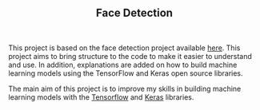 <div align="center">

## Face Detection

</div>

<br>


This project is based on the face detection project available [here](https://github.com/nicknochnack/FaceDetection/tree/main). This project aims to bring structure to the code to make it easier to understand and use. In addition, explanations are added on how to build machine learning models using the TensorFlow and Keras open source libraries.

The main aim of this project is to improve my skills in building machine learning models with the [Tensorflow](https://www.tensorflow.org/?hl=fr) and [Keras](https://www.tensorflow.org/?hl=fr) libraries.

